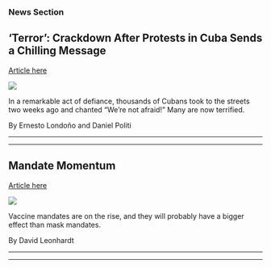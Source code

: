 ### News Section 
‘Terror’: Crackdown After Protests in Cuba Sends a Chilling Message
-------------------------------------------------------------------

[Article here](https://www.nytimes.com/2021/07/28/world/americas/cuba-protests-crackdown-arrests.html)

[![](https://static01.nyt.com/images/2021/07/28/world/28cuba-02/merlin_190734558_656dc11b-9fbe-48c4-a792-e8c48de1fada-superJumbo.jpg)](https://www.nytimes.com/2021/07/28/world/americas/cuba-protests-crackdown-arrests.html)

In a remarkable act of defiance, thousands of Cubans took to the streets two weeks ago and chanted “We’re not afraid!” Many are now terrified.

By Ernesto Londoño and Daniel Politi

* * *

* * *

Mandate Momentum
----------------

[Article here](https://www.nytimes.com/2021/07/29/briefing/mask-mandates-coronavirus.html)

[![](https://static01.nyt.com/images/2021/07/29/lens/29ambriefing-promo/29ambriefing-vaccine-superJumbo-v2.jpg)](https://www.nytimes.com/2021/07/29/briefing/mask-mandates-coronavirus.html)

Vaccine mandates are on the rise, and they will probably have a bigger effect than mask mandates.

By David Leonhardt

* * *

* * *

